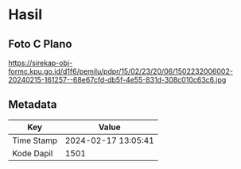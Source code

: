 # Hasil

## Foto C Plano

https://sirekap-obj-formc.kpu.go.id/d1f6/pemilu/pdpr/15/02/23/20/06/1502232006002-20240215-161257--68e67cfd-db5f-4e55-831d-308c010c63c6.jpg


## Metadata

| Key        | Value               |
| ---------- | ------------------- |
| Time Stamp | 2024-02-17 13:05:41 |
| Kode Dapil | 1501                |



